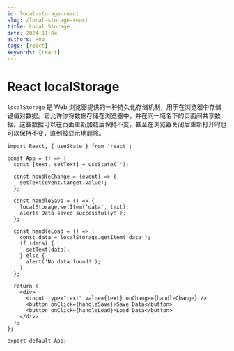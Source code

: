 ```yaml
---
id: local-storage-react
slug: /local-storage-react
title: Local Storage
date: 2024-11-04
authors: Hoo
tags: [react]
keywords: [react]
---
```


# React localStorage 

`localStorage` 是 Web 浏览器提供的一种持久化存储机制，用于在浏览器中存储键值对数据。它允许你将数据存储在浏览器中，并在同一域名下的页面间共享数据。这些数据可以在页面重新加载后保持不变，甚至在浏览器关闭后重新打开时也可以保持不变，直到被显示地删除。

```react
import React, { useState } from 'react';

const App = () => {
  const [text, setText] = useState('');

  const handleChange = (event) => {
    setText(event.target.value);
  };

  const handleSave = () => {
    localStorage.setItem('data', text);
    alert('Data saved successfully!');
  };

  const handleLoad = () => {
    const data = localStorage.getItem('data');
    if (data) {
      setText(data);
    } else {
      alert('No data found!');
    }
  };

  return (
    <div>
      <input type="text" value={text} onChange={handleChange} />
      <button onClick={handleSave}>Save Data</button>
      <button onClick={handleLoad}>Load Data</button>
    </div>
  );
};

export default App;
```













